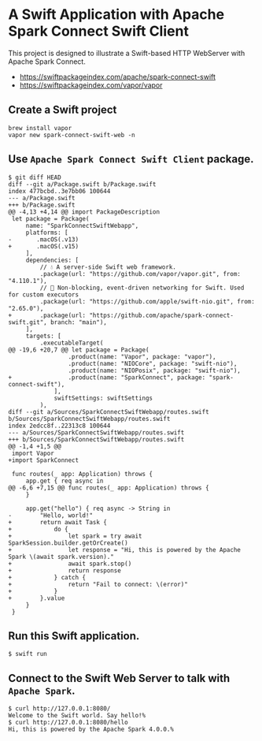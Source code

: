 # A Swift Application with Apache Spark Connect Swift Client

This project is designed to illustrate a Swift-based HTTP WebServer with Apache Spark Connect.

- https://swiftpackageindex.com/apache/spark-connect-swift
- https://swiftpackageindex.com/vapor/vapor

## Create a Swift project

```
brew install vapor
vapor new spark-connect-swift-web -n
```

## Use `Apache Spark Connect Swift Client` package.

```
$ git diff HEAD
diff --git a/Package.swift b/Package.swift
index 477bcbd..3e7bb06 100644
--- a/Package.swift
+++ b/Package.swift
@@ -4,13 +4,14 @@ import PackageDescription
 let package = Package(
     name: "SparkConnectSwiftWebapp",
     platforms: [
-       .macOS(.v13)
+       .macOS(.v15)
     ],
     dependencies: [
         // 💧 A server-side Swift web framework.
         .package(url: "https://github.com/vapor/vapor.git", from: "4.110.1"),
         // 🔵 Non-blocking, event-driven networking for Swift. Used for custom executors
         .package(url: "https://github.com/apple/swift-nio.git", from: "2.65.0"),
+        .package(url: "https://github.com/apache/spark-connect-swift.git", branch: "main"),
     ],
     targets: [
         .executableTarget(
@@ -19,6 +20,7 @@ let package = Package(
                 .product(name: "Vapor", package: "vapor"),
                 .product(name: "NIOCore", package: "swift-nio"),
                 .product(name: "NIOPosix", package: "swift-nio"),
+                .product(name: "SparkConnect", package: "spark-connect-swift"),
             ],
             swiftSettings: swiftSettings
         ),
diff --git a/Sources/SparkConnectSwiftWebapp/routes.swift b/Sources/SparkConnectSwiftWebapp/routes.swift
index 2edcc8f..22313c8 100644
--- a/Sources/SparkConnectSwiftWebapp/routes.swift
+++ b/Sources/SparkConnectSwiftWebapp/routes.swift
@@ -1,4 +1,5 @@
 import Vapor
+import SparkConnect

 func routes(_ app: Application) throws {
     app.get { req async in
@@ -6,6 +7,15 @@ func routes(_ app: Application) throws {
     }

     app.get("hello") { req async -> String in
-        "Hello, world!"
+        return await Task {
+            do {
+                let spark = try await SparkSession.builder.getOrCreate()
+                let response = "Hi, this is powered by the Apache Spark \(await spark.version)."
+                await spark.stop()
+                return response
+            } catch {
+                return "Fail to connect: \(error)"
+            }
+        }.value
     }
 }
```

## Run this Swift application.

```
$ swift run
```

## Connect to the Swift Web Server to talk with `Apache Spark`.

```
$ curl http://127.0.0.1:8080/
Welcome to the Swift world. Say hello!%
$ curl http://127.0.0.1:8080/hello
Hi, this is powered by the Apache Spark 4.0.0.%
```
